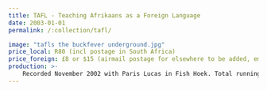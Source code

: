```yaml
---
title: TAFL - Teaching Afrikaans as a Foreign Language
date: 2003-01-01
permalink: /:collection/tafl/

image: "tafls the buckfever underground.jpg"
price_local: R80 (incl postage in South Africa)
price_foreign: £8 or $15 (airmail postage for elsewhere to be added, email us, we'll sort it out)
production: >-
    Recorded November 2002 with Paris Lucas in Fish Hoek. Total running time: 30m59s.
---
```

